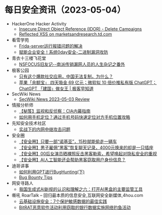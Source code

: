 # 每日安全资讯（2023-05-04）

- HackerOne Hacker Activity
  - [Insecure Direct Object Reference (IDOR) - Delete Campaigns](https://hackerone.com/reports/1969141)
  - [Reflected XSS on marketsandresearch.td.com](https://hackerone.com/reports/1873305)
- 看雪学苑
  - [Frida-server运行报错问题的解决](https://mp.weixin.qq.com/s?__biz=MjM5NTc2MDYxMw==&mid=2458503744&idx=1&sn=b41d9040bd579d5b151caf92915041f7&chksm=b18efaca86f973dc33ce42665677cee1b292195755be515f2048135e123728509fc1e19e611d&scene=58&subscene=0#rd)
  - [赋能企业安全！系统0day安全-二进制漏洞攻防](https://mp.weixin.qq.com/s?__biz=MjM5NTc2MDYxMw==&mid=2458503744&idx=2&sn=fc25fe131fd11a3b2cc7ffec6a0f19d3&chksm=b18efaca86f973dc58047dd2c996703bb7dfafdbb06c345115a8e56aeea3b886454dffb84fa2&scene=58&subscene=0#rd)
- 青衣十三楼飞花堂
  - [NSFOCUS旧友记--南派传销漏网人员的人生杂记之番外](https://mp.weixin.qq.com/s?__biz=MzUzMjQyMDE3Ng==&mid=2247486615&idx=1&sn=dd42dcd84227a09411b33e710a161a7c&chksm=fab2cfa8cdc546be3d1eb9bc75e642c9ae3b102957adffcafb71e9d64c2469dd2e8848fb3123&scene=58&subscene=0#rd)
- 极客公园
  - [只有这个爆款社交应用，中国无法复制，为什么？](https://mp.weixin.qq.com/s?__biz=MTMwNDMwODQ0MQ==&mid=2652991289&idx=1&sn=32c115c36126bc7607539a61ceb3a872&chksm=7e54128f49239b99d092d510b1c934e4e71035bd07c0097501796a5f45b4984813eb2dae49a7&scene=58&subscene=0#rd)
  - [苹果「余额宝」 四天吸金 69 亿元；微软拟 10 倍价推私有版 ChatGPT；ChatGPT 「建国」做女王 | 极客早知道](https://mp.weixin.qq.com/s?__biz=MTMwNDMwODQ0MQ==&mid=2652991288&idx=1&sn=5b91426449428eb484fdcdcadf7377ed&chksm=7e54128e49239b986a43f6df3cd5e8972741314d1b0e6e6117128e249f6664213955c0af89a5&scene=58&subscene=0#rd)
- SecWiki News
  - [SecWiki News 2023-05-03 Review](http://www.sec-wiki.com/?2023-05-03)
- 情报分析师
  - [【秘笈】监视和反侦察：CIA内幕指南](https://mp.weixin.qq.com/s?__biz=MzA3Mjc1MTkwOA==&mid=2650528025&idx=1&sn=2a22a565efaa62df46cab344e20bc990&chksm=8716f752b0617e4460c492e2ced768810c0baa185eebd34a821cccc4f5a1289ce8028486c4f2&scene=58&subscene=0#rd)
  - [如何用手机定位？通过手机号码快速定位对方手机位置攻略](https://mp.weixin.qq.com/s?__biz=MzA3Mjc1MTkwOA==&mid=2650528025&idx=2&sn=b01ec4406e037daa5c85cf6214253f5c&chksm=8716f752b0617e44430a4a20b245ce647d7287a73193c23799b5c93eeee9d0c82f5546219b90&scene=58&subscene=0#rd)
- 先知安全技术社区
  - [实战下的内网中继攻击问题](https://xz.aliyun.com/t/12500)
- 安全圈
  - [【安全圈】只要一部“诺基亚”，15秒就能偷走一辆车](https://mp.weixin.qq.com/s?__biz=MzIzMzE4NDU1OQ==&mid=2652033652&idx=1&sn=797b61c94be70a0742295f127ceb2e62&chksm=f36ffe34c4187722a97beeb2d21605a276ab2fb97b4f42228590a2acbe65c11ecba4d51aa68b&scene=58&subscene=0#rd)
  - [【安全圈】男子雇佣“黑客”恢复聊天记录，4000元换来的却是一只插座](https://mp.weixin.qq.com/s?__biz=MzIzMzE4NDU1OQ==&mid=2652033652&idx=2&sn=c5b599489b78290d83ffeeb5d2a638bf&chksm=f36ffe34c4187722e8d90c9ecce2c7215efcede47f4395be2b5527625861131bc8823b6b4a77&scene=58&subscene=0#rd)
  - [【安全圈】00后女演员晒裸照反击黑客勒索，希望唤起对隐私安全的重视](https://mp.weixin.qq.com/s?__biz=MzIzMzE4NDU1OQ==&mid=2652033652&idx=3&sn=2c72f877201f7dce1484b44d62e98d49&chksm=f36ffe34c4187722e5ee7825d39df06bfa800d91cca136e4082a1c808d96f26780cb06c9e955&scene=58&subscene=0#rd)
  - [【安全圈】AI人工智能还会帮助黑客窃取用户身份信息？](https://mp.weixin.qq.com/s?__biz=MzIzMzE4NDU1OQ==&mid=2652033652&idx=4&sn=4b7b37004d0ed501ce83f3fb85c8d58e&chksm=f36ffe34c418772203436e7768476878981646d5c80bc5d8afbf6c2191b4bf2873ad4718c8d1&scene=58&subscene=0#rd)
- 迪哥讲事
  - [如何利用GPT进行BugHunting(下)](https://mp.weixin.qq.com/s?__biz=MzIzMTIzNTM0MA==&mid=2247489019&idx=1&sn=925f0592bfe34c4720d8c8ec36a9d9c1&chksm=e8a61f98dfd1968e0f4dcca66600c7f90789e30c5760c955a2cf3f24eb4a5517dab433175843&scene=58&subscene=0#rd)
  - [Bug Bounty Tips](https://mp.weixin.qq.com/s?__biz=MzIzMTIzNTM0MA==&mid=2247489019&idx=2&sn=78f4fc31fa7df96807c64ec5cec4aaf9&chksm=e8a61f98dfd1968e4c592d3bac3cb3769407f90e6d732855c37d6331b19173f3b12025461943&scene=58&subscene=0#rd)
- 网安寻路人
  - [我国生成式AI新规的认识和理解之六：打开AI黑盒的主要监管工具](https://mp.weixin.qq.com/s?__biz=MzIxODM0NDU4MQ==&mid=2247499703&idx=1&sn=9793ca2baf262c03909d933e6750d6b4&chksm=97e9425da09ecb4b162b73f45c4f1e05300e6a82457042678e60cedd47206603ab3ed4da03b9&scene=58&subscene=0#rd)
- 嘶吼 RoarTalk – 回归最本质的信息安全,互联网安全新媒体,4hou.com
  - [云基础设施安全：7个保护敏感数据的最佳实践](https://www.4hou.com/posts/0oR7)
  - [BitRAT恶意软件活动利用窃取的银行数据实施网络钓鱼活动](https://www.4hou.com/posts/4KXx)
